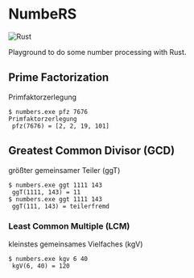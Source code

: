 # NumbeRS

![Rust](https://github.com/parkranger/numbers/workflows/Rust/badge.svg?branch=master)

Playground to do some number processing with Rust.

## Prime Factorization

Primfaktorzerlegung

```
$ numbers.exe pfz 7676
Primfaktorzerlegung
 pfz(7676) = [2, 2, 19, 101]
```

## Greatest Common Divisor (GCD)

größter gemeinsamer Teiler (ggT)

```
$ numbers.exe ggt 1111 143
 ggT(1111, 143) = 11
$ numbers.exe ggt 1111 143
 ggT(111, 143) = teilerfremd
```

### Least Common Multiple (LCM)

kleinstes gemeinsames Vielfaches (kgV)

```
$ numbers.exe kgv 6 40
 kgV(6, 40) = 120
```
